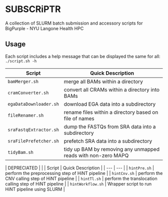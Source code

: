 # SUBSCRiPTR
A collection of SLURM batch submission and accessory scripts for BigPurple - NYU Langone Health HPC

## Usage
Each script includes a help message that can be displayed the same for all: `./script.sh -h`

| Script | Quick Description |
| --- | --- |
| `bamMerger.sh` | merge all BAMs within a directory |
| `cramConverter.sh` | convert all CRAMs within a directory into BAMs |
| `egaDataDownloader.sh` | download EGA data into a subdirectory |
| `fileRenamer.sh` | rename files within a directory based on file of names |
| `sraFastqExtractor.sh` | dump the FASTQs from SRA data into a subdirectory |
| `sraFilePrefetcher.sh` | prefetch SRA data into a subdirectory |
| `tidyBam.sh` | tidy up BAM by removing any unmapped reads with non-zero MAPQ |


| DEPRECIATED | |
| Script | Quick Description |
| --- | --- |
| `hintPre.sh` | perform the preprocessing step of HiNT pipeline |
| `hintCnv.sh` | perform the CNV calling step of HiNT pipeline |
| `hintTl.sh` | perform the translocation calling step of HiNT pipeline |
| `hintWorkflow.sh` | Wrapper script to run HiNT pipeline using SLURM |
